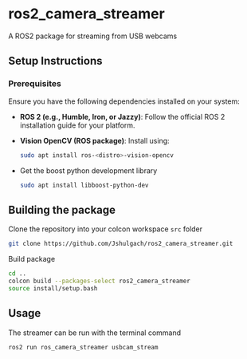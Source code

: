# ros2_camera_streamer
A ROS2 package for streaming from USB webcams

## Setup Instructions

### Prerequisites
Ensure you have the following dependencies installed on your system:
- **ROS 2 (e.g., Humble, Iron, or Jazzy)**: Follow the official ROS 2 installation guide for your platform.
- **Vision OpenCV (ROS package)**: Install using:
  ```bash
  sudo apt install ros-<distro>-vision-opencv
  ```

- Get the boost python development library
  ```bash
  sudo apt install libboost-python-dev
  ```

## Building the package
Clone the repository into your colcon workspace `src` folder
```bash
git clone https://github.com/Jshulgach/ros2_camera_streamer.git
```
Build package
```bash
cd ..
colcon build --packages-select ros2_camera_streamer
source install/setup.bash
```

## Usage
The streamer can be run with the terminal command 
```bash
ros2 run ros_camera_streamer usbcam_stream
```




